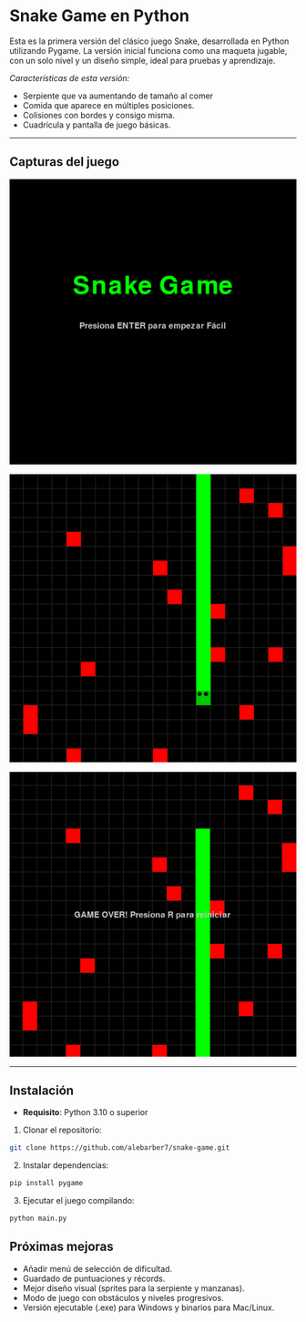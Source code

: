 # Snake Game en Python

Esta es la primera versión del clásico juego Snake, desarrollada en Python utilizando Pygame. La versión inicial funciona como una maqueta jugable, con un solo nivel y un diseño simple, ideal para pruebas y aprendizaje.  

*Características de esta versión:*  

- Serpiente que va aumentando de tamaño al comer
- Comida que aparece en múltiples posiciones.
- Colisiones con bordes y consigo misma.
- Cuadrícula y pantalla de juego básicas.

---

## Capturas del juego

![Menú principal](assets/v1_img1.PNG)  
  
![Gameplay](assets/v1_img2.PNG)  
  
![Gameplay](assets/v1_img3.PNG)

---

## Instalación

- **Requisito**: Python 3.10 o superior
1. Clonar el repositorio:
```bash
git clone https://github.com/alebarber7/snake-game.git
```

2. Instalar dependencias:
```bash
pip install pygame
```

3. Ejecutar el juego compilando:
```bash
python main.py
```

## Próximas mejoras
- Añadir menú de selección de dificultad.
- Guardado de puntuaciones y récords.
- Mejor diseño visual (sprites para la serpiente y manzanas).
- Modo de juego con obstáculos y niveles progresivos.
- Versión ejecutable (.exe) para Windows y binarios para Mac/Linux.
